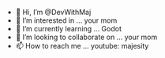 - 👋 Hi, I’m @DevWithMaj
- 👀 I’m interested in ... your mom
- 🌱 I’m currently learning ... Godot
- 💞️ I’m looking to collaborate on ... your mom
- 📫 How to reach me ... youtube: majesity
